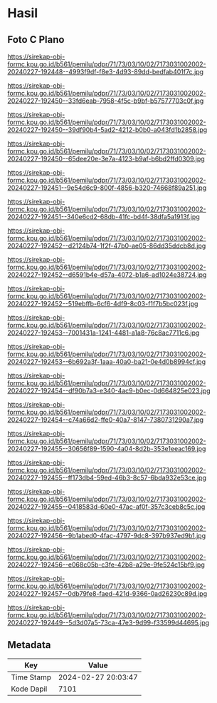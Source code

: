 # Hasil

## Foto C Plano

https://sirekap-obj-formc.kpu.go.id/b561/pemilu/pdpr/71/73/03/10/02/7173031002002-20240227-192448--4993f9df-f8e3-4d93-89dd-bedfab401f7c.jpg

https://sirekap-obj-formc.kpu.go.id/b561/pemilu/pdpr/71/73/03/10/02/7173031002002-20240227-192450--33fd6eab-7958-4f5c-b9bf-b57577703c0f.jpg

https://sirekap-obj-formc.kpu.go.id/b561/pemilu/pdpr/71/73/03/10/02/7173031002002-20240227-192450--39df90b4-5ad2-4212-b0b0-a043fd1b2858.jpg

https://sirekap-obj-formc.kpu.go.id/b561/pemilu/pdpr/71/73/03/10/02/7173031002002-20240227-192450--65dee20e-3e7a-4123-b9af-b6bd2ffd0309.jpg

https://sirekap-obj-formc.kpu.go.id/b561/pemilu/pdpr/71/73/03/10/02/7173031002002-20240227-192451--9e54d6c9-800f-4856-b320-74668f89a251.jpg

https://sirekap-obj-formc.kpu.go.id/b561/pemilu/pdpr/71/73/03/10/02/7173031002002-20240227-192451--340e6cd2-68db-41fc-bd4f-38dfa5a1913f.jpg

https://sirekap-obj-formc.kpu.go.id/b561/pemilu/pdpr/71/73/03/10/02/7173031002002-20240227-192452--d2124b74-1f2f-47b0-ae05-86dd35ddcb8d.jpg

https://sirekap-obj-formc.kpu.go.id/b561/pemilu/pdpr/71/73/03/10/02/7173031002002-20240227-192452--d6591b4e-d57a-4072-b1a6-ad1024e38724.jpg

https://sirekap-obj-formc.kpu.go.id/b561/pemilu/pdpr/71/73/03/10/02/7173031002002-20240227-192452--519ebffb-6cf6-4df9-8c03-f1f7b5bc023f.jpg

https://sirekap-obj-formc.kpu.go.id/b561/pemilu/pdpr/71/73/03/10/02/7173031002002-20240227-192453--7001431a-1241-4481-a1a8-76c8ac7711c6.jpg

https://sirekap-obj-formc.kpu.go.id/b561/pemilu/pdpr/71/73/03/10/02/7173031002002-20240227-192453--6b692a3f-1aaa-40a0-ba21-0e4d0b8994cf.jpg

https://sirekap-obj-formc.kpu.go.id/b561/pemilu/pdpr/71/73/03/10/02/7173031002002-20240227-192454--df90b7a3-e340-4ac9-b0ec-0d664825e023.jpg

https://sirekap-obj-formc.kpu.go.id/b561/pemilu/pdpr/71/73/03/10/02/7173031002002-20240227-192454--c74a66d2-ffe0-40a7-8147-7380731290a7.jpg

https://sirekap-obj-formc.kpu.go.id/b561/pemilu/pdpr/71/73/03/10/02/7173031002002-20240227-192455--30656f89-1590-4a04-8d2b-353e1eeac169.jpg

https://sirekap-obj-formc.kpu.go.id/b561/pemilu/pdpr/71/73/03/10/02/7173031002002-20240227-192455--ff173db4-59ed-46b3-8c57-6bda932e53ce.jpg

https://sirekap-obj-formc.kpu.go.id/b561/pemilu/pdpr/71/73/03/10/02/7173031002002-20240227-192455--0418583d-60e0-47ac-af0f-357c3ceb8c5c.jpg

https://sirekap-obj-formc.kpu.go.id/b561/pemilu/pdpr/71/73/03/10/02/7173031002002-20240227-192456--9b1abed0-4fac-4797-9dc8-397b937ed9b1.jpg

https://sirekap-obj-formc.kpu.go.id/b561/pemilu/pdpr/71/73/03/10/02/7173031002002-20240227-192456--e068c05b-c3fe-42b8-a29e-9fe524c15bf9.jpg

https://sirekap-obj-formc.kpu.go.id/b561/pemilu/pdpr/71/73/03/10/02/7173031002002-20240227-192457--0db79fe8-faed-421d-9366-0ad26230c89d.jpg

https://sirekap-obj-formc.kpu.go.id/b561/pemilu/pdpr/71/73/03/10/02/7173031002002-20240227-192449--5d3d07a5-73ca-47e3-9d99-f33599d44695.jpg


## Metadata

| Key        | Value               |
| ---------- | ------------------- |
| Time Stamp | 2024-02-27 20:03:47 |
| Kode Dapil | 7101                |



